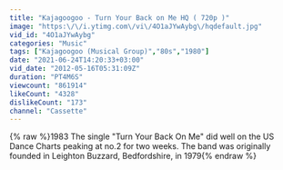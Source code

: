 ```yaml
---
title: "Kajagoogoo - Turn Your Back on Me HQ ( 720p )"
image: "https:\/\/i.ytimg.com\/vi\/4O1aJYwAybg\/hqdefault.jpg"
vid_id: "4O1aJYwAybg"
categories: "Music"
tags: ["Kajagoogoo (Musical Group)","80s","1980"]
date: "2021-06-24T14:20:33+03:00"
vid_date: "2012-05-16T05:31:09Z"
duration: "PT4M6S"
viewcount: "861914"
likeCount: "4328"
dislikeCount: "173"
channel: "Cassette"
---
```

{% raw %}1983 The single &quot;Turn Your Back On Me&quot; did well on the US Dance Charts peaking at no.2 for two weeks. The band was originally founded in Leighton Buzzard, Bedfordshire, in 1979{% endraw %}
